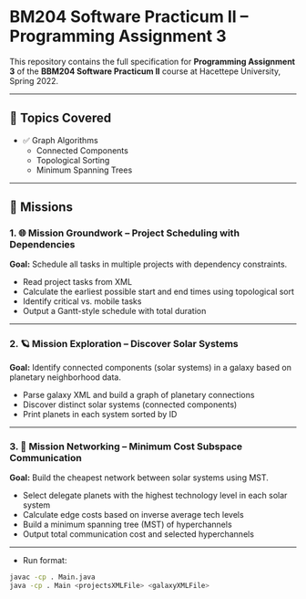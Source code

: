# BM204 Software Practicum II – Programming Assignment 3

This repository contains the full specification for **Programming Assignment 3** of the **BBM204 Software Practicum II** course at Hacettepe University, Spring 2022.

---

## 🧠 Topics Covered

- ✅ Graph Algorithms
  - Connected Components
  - Topological Sorting
  - Minimum Spanning Trees

---

## 🚀 Missions

### 1. 🌐 Mission Groundwork – Project Scheduling with Dependencies
**Goal:** Schedule all tasks in multiple projects with dependency constraints.

- Read project tasks from XML
- Calculate the earliest possible start and end times using topological sort
- Identify critical vs. mobile tasks
- Output a Gantt-style schedule with total duration

---

### 2. 🪐 Mission Exploration – Discover Solar Systems
**Goal:** Identify connected components (solar systems) in a galaxy based on planetary neighborhood data.

- Parse galaxy XML and build a graph of planetary connections
- Discover distinct solar systems (connected components)
- Print planets in each system sorted by ID

---

### 3. 📡 Mission Networking – Minimum Cost Subspace Communication
**Goal:** Build the cheapest network between solar systems using MST.

- Select delegate planets with the highest technology level in each solar system
- Calculate edge costs based on inverse average tech levels
- Build a minimum spanning tree (MST) of hyperchannels
- Output total communication cost and selected hyperchannels

---

- Run format:
```bash
javac -cp . Main.java
java -cp . Main <projectsXMLFile> <galaxyXMLFile>
```


